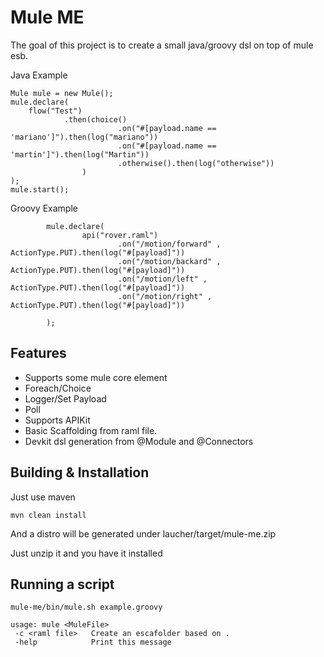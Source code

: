 Mule ME
==========

The goal of this project is to create a small java/groovy dsl on top of mule
esb.

Java Example

~~~~~~~~~~~~~~~~~~~~~~~~~~~~~~~~~~~~~~~~~~~~~~~~~~~~~~~~~~~~~~~~~~~~~~~~~~~~~~~~
Mule mule = new Mule();
mule.declare( 
    flow("Test")
            .then(choice()
                        .on("#[payload.name == 'mariano']").then(log("mariano"))
                        .on("#[payload.name == 'martin']").then(log("Martin"))
                        .otherwise().then(log("otherwise"))
                ) 
); 
mule.start();
~~~~~~~~~~~~~~~~~~~~~~~~~~~~~~~~~~~~~~~~~~~~~~~~~~~~~~~~~~~~~~~~~~~~~~~~~~~~~~~~

Groovy Example

~~~~~~~~~~~~~~~~~~~~~~~~~~~~~~~~~~~~~~~~~~~~~~~~~~~~~~~~~~~~~~~~~~~~~~~~~~~~~~~~
        mule.declare(
                api("rover.raml")
                        .on("/motion/forward" , ActionType.PUT).then(log("#[payload]"))
                        .on("/motion/backard" , ActionType.PUT).then(log("#[payload]"))
                        .on("/motion/left" , ActionType.PUT).then(log("#[payload]"))
                        .on("/motion/right" , ActionType.PUT).then(log("#[payload]"))

        );
~~~~~~~~~~~~~~~~~~~~~~~~~~~~~~~~~~~~~~~~~~~~~~~~~~~~~~~~~~~~~~~~~~~~~~~~~~~~~~~~


Features
--------

* Supports some mule core element
 * Foreach/Choice
 * Logger/Set Payload
 * Poll
* Supports APIKit
 * Basic Scaffolding from raml file.
* Devkit dsl generation from @Module and @Connectors


Building & Installation
--------

Just use maven

~~~~~~~~~~~~~~~~~~~~~~~~~~~~~~~~~~~~~~~~~~~~~~~~~~~~~~~~~~~~~~~~~~~~~~~~~~~~~~~~
mvn clean install
~~~~~~~~~~~~~~~~~~~~~~~~~~~~~~~~~~~~~~~~~~~~~~~~~~~~~~~~~~~~~~~~~~~~~~~~~~~~~~~~

And a distro will be generated under laucher/target/mule-me.zip

Just unzip it and you have it installed

Running a script
-----------

~~~~~~~~~~~~~~~~~~~~~~~~~~~~~~~~~~~~~~~~~~~~~~~~~~~~~~~~~~~~~~~~~~~~~~~~~~~~~~~~
mule-me/bin/mule.sh example.groovy
~~~~~~~~~~~~~~~~~~~~~~~~~~~~~~~~~~~~~~~~~~~~~~~~~~~~~~~~~~~~~~~~~~~~~~~~~~~~~~~~
~~~~~~~~~~~~~~~~~~~~~~~~~~~~~~~~~~~~~~~~~~~~~~~~~~~~~~~~~~~~~~~~~~~~~~~~~~~~~~~~
usage: mule <MuleFile>
 -c <raml file>   Create an escafolder based on .
 -help            Print this message
~~~~~~~~~~~~~~~~~~~~~~~~~~~~~~~~~~~~~~~~~~~~~~~~~~~~~~~~~~~~~~~~~~~~~~~~~~~~~~~~